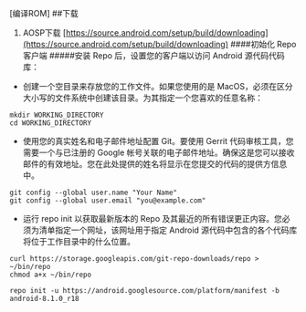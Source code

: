 [编译ROM]
##下载
1. AOSP下载
[https://source.android.com/setup/build/downloading](https://source.android.com/setup/build/downloading)
####初始化 Repo 客户端
#####安装 Repo 后，设置您的客户端以访问 Android 源代码代码库：
- 创建一个空目录来存放您的工作文件。如果您使用的是 MacOS，必须在区分大小写的文件系统中创建该目录。为其指定一个您喜欢的任意名称：
```
mkdir WORKING_DIRECTORY
cd WORKING_DIRECTORY
```
- 使用您的真实姓名和电子邮件地址配置 Git。要使用 Gerrit 代码审核工具，您需要一个与已注册的 Google 帐号关联的电子邮件地址。确保这是您可以接收邮件的有效地址。您在此处提供的姓名将显示在您提交的代码的提供方信息中。
```
git config --global user.name "Your Name"
git config --global user.email "you@example.com"
```
- 运行 repo init 以获取最新版本的 Repo 及其最近的所有错误更正内容。您必须为清单指定一个网址，该网址用于指定 Android 源代码中包含的各个代码库将位于工作目录中的什么位置。
```
curl https://storage.googleapis.com/git-repo-downloads/repo > ~/bin/repo
chmod a+x ~/bin/repo
```

```
repo init -u https://android.googlesource.com/platform/manifest -b android-8.1.0_r18
```